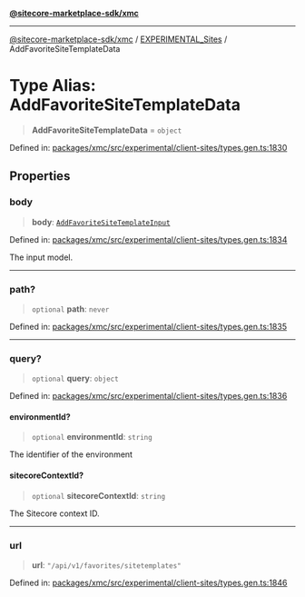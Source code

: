 [**@sitecore-marketplace-sdk/xmc**](../../../../README.md)

***

[@sitecore-marketplace-sdk/xmc](../../../../README.md) / [EXPERIMENTAL\_Sites](../README.md) / AddFavoriteSiteTemplateData

# Type Alias: AddFavoriteSiteTemplateData

> **AddFavoriteSiteTemplateData** = `object`

Defined in: [packages/xmc/src/experimental/client-sites/types.gen.ts:1830](https://github.com/Sitecore/marketplace-sdk/blob/main/packages/xmc/src/experimental/client-sites/types.gen.ts#L1830)

## Properties

### body

> **body**: [`AddFavoriteSiteTemplateInput`](AddFavoriteSiteTemplateInput.md)

Defined in: [packages/xmc/src/experimental/client-sites/types.gen.ts:1834](https://github.com/Sitecore/marketplace-sdk/blob/main/packages/xmc/src/experimental/client-sites/types.gen.ts#L1834)

The input model.

***

### path?

> `optional` **path**: `never`

Defined in: [packages/xmc/src/experimental/client-sites/types.gen.ts:1835](https://github.com/Sitecore/marketplace-sdk/blob/main/packages/xmc/src/experimental/client-sites/types.gen.ts#L1835)

***

### query?

> `optional` **query**: `object`

Defined in: [packages/xmc/src/experimental/client-sites/types.gen.ts:1836](https://github.com/Sitecore/marketplace-sdk/blob/main/packages/xmc/src/experimental/client-sites/types.gen.ts#L1836)

#### environmentId?

> `optional` **environmentId**: `string`

The identifier of the environment

#### sitecoreContextId?

> `optional` **sitecoreContextId**: `string`

The Sitecore context ID.

***

### url

> **url**: `"/api/v1/favorites/sitetemplates"`

Defined in: [packages/xmc/src/experimental/client-sites/types.gen.ts:1846](https://github.com/Sitecore/marketplace-sdk/blob/main/packages/xmc/src/experimental/client-sites/types.gen.ts#L1846)

